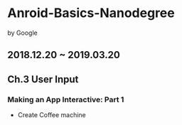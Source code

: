 # Anroid-Basics-Nanodegree
by Google
## 2018.12.20 ~ 2019.03.20

## Ch.3 User Input
### Making an App Interactive: Part 1
+ Create Coffee machine